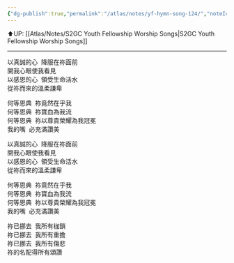 ```yaml
---
{"dg-publish":true,"permalink":"/atlas/notes/yf-hymn-song-124/","noteIcon":""}
---
```


⬆️UP: [[Atlas/Notes/S2GC Youth Fellowship Worship Songs\|S2GC Youth Fellowship Worship Songs]]

---

以真誠的心  降服在祢面前  
開我心眼使我看見  
以感恩的心  領受生命活水  
從祢而來的溫柔謙卑  

何等恩典  祢竟然在乎我  
何等恩典  祢寶血為我流  
何等恩典  祢以尊貴榮耀為我冠冕  
我的嘴  必充滿讚美  

以真誠的心  降服在祢面前  
開我心眼使我看見  
以感恩的心  領受生命活水  
從祢而來的溫柔謙卑  

何等恩典  祢竟然在乎我  
何等恩典  祢寶血為我流  
何等恩典  祢以尊貴榮耀為我冠冕  
我的嘴  必充滿讚美  

祢已挪去  我所有枷鎖  
祢已挪去  我所有重擔  
祢已挪去  我所有傷悲  
祢的名配得所有頌讚
